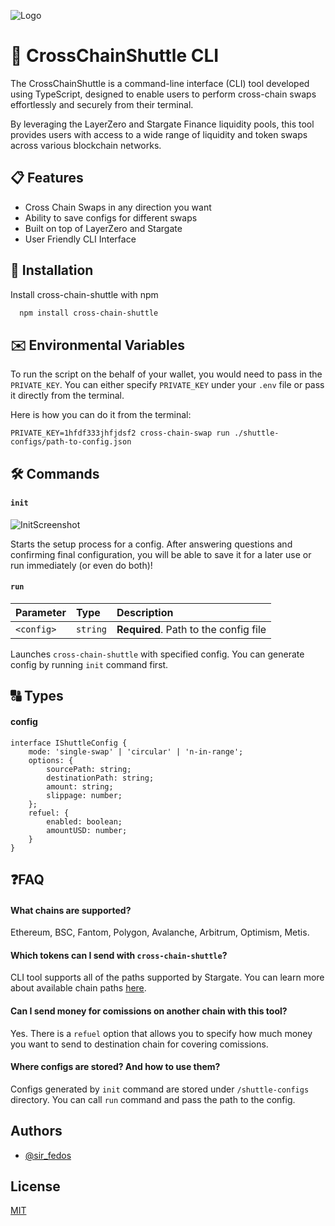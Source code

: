 
![Logo](https://i.ibb.co/r2WK8dS/Cross-Chain-Shuttle-CLI.png)


# 🚀 CrossChainShuttle CLI

The CrossChainShuttle is a command-line interface (CLI) tool developed using TypeScript, designed to enable users to perform cross-chain swaps effortlessly and securely from their terminal. 

By leveraging the LayerZero and Stargate Finance liquidity pools, this tool provides users with access to a wide range of liquidity and token swaps across various blockchain networks.


## 📋 Features

- Cross Chain Swaps in any direction you want
- Ability to save configs for different swaps
- Built on top of LayerZero and Stargate
- User Friendly CLI Interface


## 💾 Installation

Install cross-chain-shuttle with npm

```bash
  npm install cross-chain-shuttle
```

## ✉️ Environmental Variables

To run the script on the behalf of your wallet, you would need to pass in the `PRIVATE_KEY`.
You can either specify `PRIVATE_KEY` under your `.env` file or pass it directly from the terminal.

Here is how you can do it from the terminal:

```PRIVATE_KEY=1hfdf333jhfjdsf2 cross-chain-swap run ./shuttle-configs/path-to-config.json```



## 🛠️ Commands

#### ```init```

![InitScreenshot](https://i.ibb.co/LgxKRmy/2023-05-29-19-48-36.png)

Starts the setup process for a config. After answering questions and confirming final configuration, you will be able to save it for a later use or run immediately (or even do both)!

#### ```run```

| Parameter | Type     | Description                           |
| :-------- | :------- | :------------------------------------ |
| `<config>`| `string` | **Required**. Path to the config file |

Launches ```cross-chain-shuttle``` with specified config. You can generate config by running ```init``` command first.


## 🔠 Types

#### config

```
interface IShuttleConfig {
    mode: 'single-swap' | 'circular' | 'n-in-range';
    options: {
        sourcePath: string;
        destinationPath: string;
        amount: string;
        slippage: number;
    };
    refuel: {
        enabled: boolean;
        amountUSD: number;
    }
}
```


## ❓FAQ

#### What chains are supported?

Ethereum, BSC, Fantom, Polygon, Avalanche, Arbitrum, Optimism, Metis.

#### Which tokens can I send with ```cross-chain-shuttle```?

CLI tool supports all of the paths supported by Stargate. You can learn more about available chain paths [here](https://stargateprotocol.gitbook.io/stargate/developers/stargate-chain-paths). 

#### Can I send money for comissions on another chain with this tool?

Yes. There is a ```refuel``` option that allows you to specify how much money you want to send to destination chain for covering comissions.

#### Where configs are stored? And how to use them?

Configs generated by ```init``` command are stored under ```/shuttle-configs``` directory. You can call ```run``` command and pass the path to the config.


## Authors

- [@sir_fedos](https://twitter.com/sir_fedos)


## License

[MIT](https://choosealicense.com/licenses/mit/)

